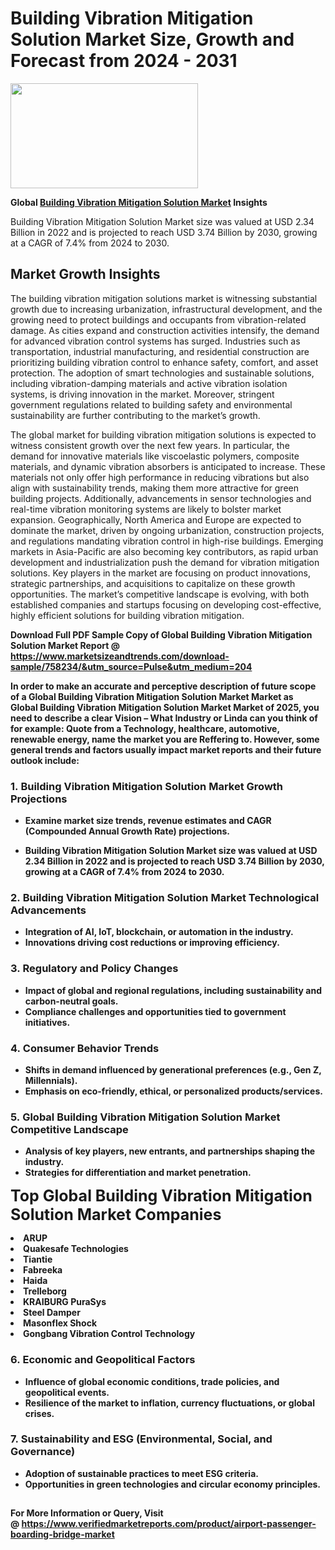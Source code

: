 <H1>Building Vibration Mitigation Solution Market Size, Growth and Forecast from 2024 - 2031</H1><img class="aligncenter size-medium wp-image-584254" src="https://thirdeyenews.in/wp-content/uploads/2024/09/Global-Market-Research-300x168.jpeg" alt="" width="300" height="168" /><p><strong>Global&nbsp;<a href="https://www.marketsizeandtrends.com/download-sample/758234/&amp;utm_source=Pulse&amp;utm_medium=204">Building Vibration Mitigation Solution Market</a> Insights</strong></p><p>Building Vibration Mitigation Solution Market size was valued at USD 2.34 Billion in 2022 and is projected to reach USD 3.74 Billion by 2030, growing at a CAGR of 7.4% from 2024 to 2030.</p><p><h2>Market Growth Insights</h2> <p>The building vibration mitigation solutions market is witnessing substantial growth due to increasing urbanization, infrastructural development, and the growing need to protect buildings and occupants from vibration-related damage. As cities expand and construction activities intensify, the demand for advanced vibration control systems has surged. Industries such as transportation, industrial manufacturing, and residential construction are prioritizing building vibration control to enhance safety, comfort, and asset protection. The adoption of smart technologies and sustainable solutions, including vibration-damping materials and active vibration isolation systems, is driving innovation in the market. Moreover, stringent government regulations related to building safety and environmental sustainability are further contributing to the market’s growth.</p> <p><strong></strong></p> <p>The global market for building vibration mitigation solutions is expected to witness consistent growth over the next few years. In particular, the demand for innovative materials like viscoelastic polymers, composite materials, and dynamic vibration absorbers is anticipated to increase. These materials not only offer high performance in reducing vibrations but also align with sustainability trends, making them more attractive for green building projects. Additionally, advancements in sensor technologies and real-time vibration monitoring systems are likely to bolster market expansion. Geographically, North America and Europe are expected to dominate the market, driven by ongoing urbanization, construction projects, and regulations mandating vibration control in high-rise buildings. Emerging markets in Asia-Pacific are also becoming key contributors, as rapid urban development and industrialization push the demand for vibration mitigation solutions. Key players in the market are focusing on product innovations, strategic partnerships, and acquisitions to capitalize on these growth opportunities. The market’s competitive landscape is evolving, with both established companies and startups focusing on developing cost-effective, highly efficient solutions for building vibration mitigation.</p> <p><strong></p><p><span class=""><strong>Download Full PDF Sample Copy of Global Building Vibration Mitigation Solution Market Report</strong> @ <a href="https://www.marketsizeandtrends.com/download-sample/758234/&amp;utm_source=Pulse&amp;utm_medium=204" target="_blank">https://www.marketsizeandtrends.com/download-sample/758234/&amp;utm_source=Pulse&amp;utm_medium=204</a></span></p><p>In order to make an accurate and perceptive description of future scope of a Global&nbsp;Building Vibration Mitigation Solution Market Market as Global&nbsp;Building Vibration Mitigation Solution Market Market of 2025, you need to describe a clear Vision &ndash; What Industry or Linda can you think of for example: Quote from a Technology, healthcare, automotive, renewable energy, name the market you are Reffering to. However, some general trends and factors usually impact market reports and their future outlook include:</p><h3>1.&nbsp;<strong>Building Vibration Mitigation Solution Market Growth Projections</strong></h3><ul><li>Examine market size trends, revenue estimates and CAGR (Compounded Annual Growth Rate) projections.</li><li><p>Building Vibration Mitigation Solution Market size was valued at USD 2.34 Billion in 2022 and is projected to reach USD 3.74 Billion by 2030, growing at a CAGR of 7.4% from 2024 to 2030.</p></li></ul><h3>2.&nbsp;<strong>Building Vibration Mitigation Solution Market Technological Advancements</strong></h3><ul><li>Integration of AI, IoT, blockchain, or automation in the industry.</li><li>Innovations driving cost reductions or improving efficiency.</li></ul><h3>3.&nbsp;<strong>Regulatory and Policy Changes</strong></h3><ul><li>Impact of global and regional regulations, including sustainability and carbon-neutral goals.</li><li>Compliance challenges and opportunities tied to government initiatives.</li></ul><h3>4.&nbsp;<strong>Consumer Behavior Trends</strong></h3><ul><li>Shifts in demand influenced by generational preferences (e.g., Gen Z, Millennials).</li><li>Emphasis on eco-friendly, ethical, or personalized products/services.</li></ul><h3>5.&nbsp;<strong>Global Building Vibration Mitigation Solution Market Competitive Landscape</strong></h3><ul><li>Analysis of key players, new entrants, and partnerships shaping the industry.</li><li>Strategies for differentiation and market penetration.</li></ul><p data-pm-slice="1 1 []"><span style="color: inherit; font-family: inherit; font-size: 25px;">Top Global Building Vibration Mitigation Solution Market Companies</span></p><div class="" data-test-id=""><p><li>ARUP</li><li> Quakesafe Technologies</li><li> Tiantie</li><li> Fabreeka</li><li> Haida</li><li> Trelleborg</li><li> KRAIBURG PuraSys</li><li> Steel Damper</li><li> Masonflex Shock</li><li> Gongbang Vibration Control Technology</li></p></div><h3>6.&nbsp;<strong>Economic and Geopolitical Factors</strong></h3><ul><li>Influence of global economic conditions, trade policies, and geopolitical events.</li><li>Resilience of the market to inflation, currency fluctuations, or global crises.</li></ul><h3>7.&nbsp;<strong>Sustainability and ESG (Environmental, Social, and Governance)</strong></h3><ul><li>Adoption of sustainable practices to meet ESG criteria.</li><li>Opportunities in green technologies and circular economy principles.</li></ul><h2><strong style="font-size: 14px;">For More Information or Query, Visit @&nbsp;</strong><a style="background-color: #ffffff; font-size: 14px;" href="https://www.marketsizeandtrends.com/report/building-vibration-mitigation-solution-market/" target="_blank">https://www.verifiedmarketreports.com/product/airport-passenger-boarding-bridge-market</a></h2>

